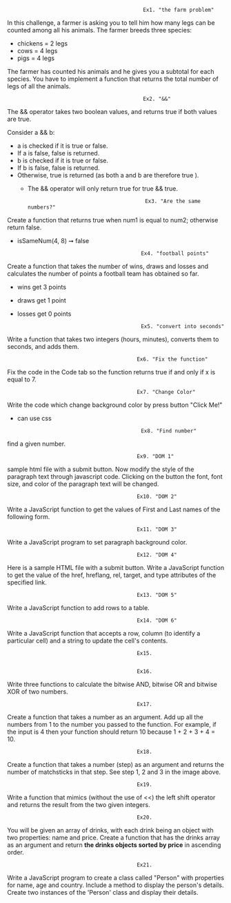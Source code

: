                                                 Ex1. "the farm problem"
In this challenge, a farmer is asking you to tell him how many legs can be counted among all his animals.
The farmer breeds three species:

* chickens = 2 legs
* cows = 4 legs
* pigs = 4 legs

The farmer has counted his animals and he gives you a subtotal for each species.
You have to implement a function that returns the total number of legs of all the animals.

                                                Ex2. "&&"

The && operator takes two boolean values, and returns true if both values are true.

Consider a && b:

* a is checked if it is true or false.
* If a is false, false is returned.
* b is checked if it is true or false.
* If b is false, false is returned.
* Otherwise, true is returned (as both a and b are therefore true ).
  * The && operator will only return true for true && true.


                                              Ex3. "Are the same numbers?"

Create a function that returns true when num1 is equal to num2; otherwise return false.

* isSameNum(4, 8) ➞ false


                                              Ex4. "football points"

Create a function that takes the number of wins, draws and losses and calculates the number of points a football team has obtained so far.

* wins get 3 points
* draws get 1 point
* losses get 0 points


                                              Ex5. "convert into seconds"

Write a function that takes two integers (hours, minutes), converts them to seconds, and adds them.


                                              Ex6. "Fix the function"

Fix the code in the Code tab so the function returns true if and only if x is equal to 7.

                                              Ex7. "Change Color"

Write the code which change background color by press button "Click Me!"

+ can use css

                                              Ex8. "Find number"
find a given number.

                                              Ex9. "DOM 1"

sample html file with a submit button. Now modify the style of the paragraph text through javascript code.
Clicking on the button the font, font size, and color of the paragraph text will be changed.

                                              Ex10. "DOM 2"

Write a JavaScript function to get the values of First and Last names of the following form.

                                              Ex11. "DOM 3"

Write a JavaScript program to set paragraph background color.

                                              Ex12. "DOM 4"

Here is a sample HTML file with a submit button. Write a JavaScript function to get the value of the href, hreflang, rel, target, and type attributes of the specified link.

                                              Ex13. "DOM 5"

Write a JavaScript function to add rows to a table.

                                              Ex14. "DOM 6"

Write a JavaScript function that accepts a row, column (to identify a particular cell) and a string to update the cell's contents.


                                              Ex15.


                                              Ex16. 

Write three functions to calculate the bitwise AND, bitwise OR and bitwise XOR of two numbers.


                                              Ex17.

Create a function that takes a number as an argument. Add up all the numbers from 1 to the number you passed to the function. For example, if the input is 4 then your function should return 10 because 1 + 2 + 3 + 4 = 10.


                                              Ex18.

Create a function that takes a number (step) as an argument and returns the number of matchsticks in that step. See step 1, 2 and 3 in the image above.


                                              Ex19.

Write a function that mimics (without the use of <<) the left shift operator and returns the result from the two given integers.


                                              Ex20.

You will be given an array of drinks, with each drink being an object with two properties: name and price. Create a function that has the drinks array as an argument and return <b>the drinks objects sorted by price</b> in ascending order.



                                              Ex21.

Write a JavaScript program to create a class called "Person" with properties for name, age and country. Include a method to display the person's details. Create two instances of the 'Person' class and display their details.
